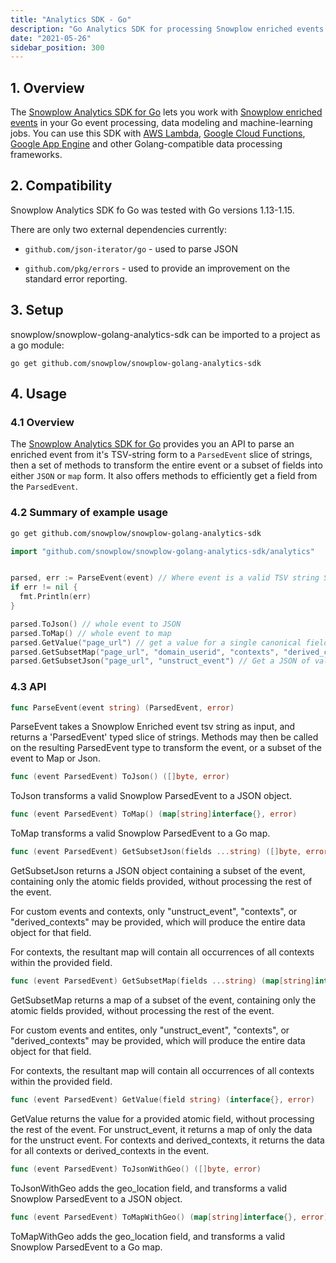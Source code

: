 ```yaml
---
title: "Analytics SDK - Go"
description: "Go Analytics SDK for processing Snowplow enriched events in AWS Lambda, Google Cloud Functions, and Go-compatible data processing frameworks."
date: "2021-05-26"
sidebar_position: 300
---
```


## 1. Overview

The [Snowplow Analytics SDK for Go](https://github.com/snowplow/snowplow-golang-analytics-sdk) lets you work with [Snowplow enriched events](/docs/fundamentals/canonical-event/index.md) in your Go event processing, data modeling and machine-learning jobs. You can use this SDK with [AWS Lambda](https://aws.amazon.com/lambda/), [Google Cloud Functions](https://cloud.google.com/functions/), [Google App Engine](https://cloud.google.com/appengine) and other Golang-compatible data processing frameworks.

## 2. Compatibility

Snowplow Analytics SDK fo Go was tested with Go versions 1.13-1.15.

There are only two external dependencies currently:

- `github.com/json-iterator/go` - used to parse JSON

- `github.com/pkg/errors` - used to provide an improvement on the standard error reporting.

## 3. Setup

snowplow/snowplow-golang-analytics-sdk can be imported to a project as a go module:

`go get github.com/snowplow/snowplow-golang-analytics-sdk`

## 4. Usage

### 4.1 Overview

The [Snowplow Analytics SDK for Go](https://github.com/snowplow/snowplow-golang-analytics-sdk) provides you an API to parse an enriched event from it's TSV-string form to a `ParsedEvent` slice of strings, then a set of methods to transform the entire event or a subset of fields into either `JSON` or `map` form. It also offers methods to efficiently get a field from the `ParsedEvent`.

### 4.2 Summary of example usage

```bash
go get github.com/snowplow/snowplow-golang-analytics-sdk
```

```go
import "github.com/snowplow/snowplow-golang-analytics-sdk/analytics"


parsed, err := ParseEvent(event) // Where event is a valid TSV string Snowplow event.
if err != nil {
  fmt.Println(err)
}

parsed.ToJson() // whole event to JSON
parsed.ToMap() // whole event to map
parsed.GetValue("page_url") // get a value for a single canonical field
parsed.GetSubsetMap("page_url", "domain_userid", "contexts", "derived_contexts") // Get a map of values for a set of canonical fields
parsed.GetSubsetJson("page_url", "unstruct_event") // Get a JSON of values for a set of canonical fields
```

### 4.3 API

```go
func ParseEvent(event string) (ParsedEvent, error)
```

ParseEvent takes a Snowplow Enriched event tsv string as input, and returns a 'ParsedEvent' typed slice of strings. Methods may then be called on the resulting ParsedEvent type to transform the event, or a subset of the event to Map or Json.

```go
func (event ParsedEvent) ToJson() ([]byte, error)
```

ToJson transforms a valid Snowplow ParsedEvent to a JSON object.

```go
func (event ParsedEvent) ToMap() (map[string]interface{}, error)
```

ToMap transforms a valid Snowplow ParsedEvent to a Go map.

```go
func (event ParsedEvent) GetSubsetJson(fields ...string) ([]byte, error)
```

GetSubsetJson returns a JSON object containing a subset of the event, containing only the atomic fields provided, without processing the rest of the event.

For custom events and contexts, only "unstruct_event", "contexts", or "derived_contexts" may be provided, which will produce the entire data object for that field.

For contexts, the resultant map will contain all occurrences of all contexts within the provided field.

```go
func (event ParsedEvent) GetSubsetMap(fields ...string) (map[string]interface{}, error)
```

GetSubsetMap returns a map of a subset of the event, containing only the atomic fields provided, without processing the rest of the event.

For custom events and entites, only "unstruct_event", "contexts", or "derived_contexts" may be provided, which will produce the entire data object for that field.

For contexts, the resultant map will contain all occurrences of all contexts within the provided field.

```go
func (event ParsedEvent) GetValue(field string) (interface{}, error)
```

GetValue returns the value for a provided atomic field, without processing the rest of the event. For unstruct_event, it returns a map of only the data for the unstruct event. For contexts and derived_contexts, it returns the data for all contexts or derived_contexts in the event.

```go
func (event ParsedEvent) ToJsonWithGeo() ([]byte, error)
```

ToJsonWithGeo adds the geo_location field, and transforms a valid Snowplow ParsedEvent to a JSON object.

```go
func (event ParsedEvent) ToMapWithGeo() (map[string]interface{}, error)
```

ToMapWithGeo adds the geo_location field, and transforms a valid Snowplow ParsedEvent to a Go map.

